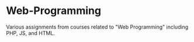# Web-Programming
Various assignments from courses related to "Web Programming" including PHP, JS, and HTML.
